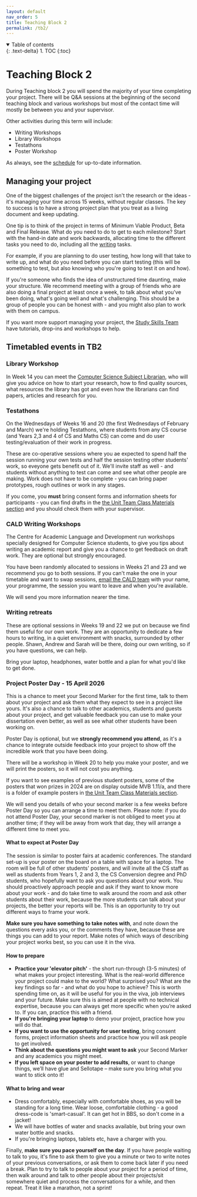 ```yaml
---
layout: default
nav_order: 5
title: Teaching Block 2
permalink: /tb2/
---
```



<details open markdown="block">
<summary>
Table of contents
</summary>
{: .text-delta}
1. TOC
{:toc}
</details>


# Teaching Block 2

During Teaching block 2 you will spend the majority of your time completing your project. There will be Q&A sessions at the beginning of the second teaching block and various workshops but most of the contact time will mostly be between you and your supervisor.

Other activities during this term will include:
* Writing Workshops
* Library Workshops
* Testathons
* Poster Workshop

As always, see the [schedule](/#schedule-videos-and-materials) for up-to-date information.

## Managing your project
One of the biggest challenges of the project isn't the research or the ideas - it's managing your time across 15 weeks, without regular classes. The key to success is to have a strong project plan that you treat as a living document and keep updating.  

One tip is to think of the project in terms of Minimum Viable Product, Beta and Final Release.  What do you need to do to get to each milestone?  Start with the hand-in date and work backwards, allocating time to the different tasks you need to do, including all the [writing](/writing) tasks.  

For example, if you are planning to do user testing, how long will that take to write up, and what do you need before you can start testing (this will be something to test, but also knowing who you're going to test it on and how).

If you're someone who finds the idea of unstructured time daunting, make your structure.  We recommend meeting with a group of friends who are also doing a final project at least once a week, to talk about what you've been doing, what's going well and what's challenging. This should be a group of people you can be honest with - and you might also plan to work with them on campus.  

If you want more support managing your project, the [Study Skills Team](https://www.bristol.ac.uk/students/your-studies/study-support/study-skills/) have tutorials, drop-ins and workshops to help. 


## Timetabled events in TB2

### Library Workshop
In Week 14 you can meet the [Computer Science Subject Librarian](https://bristol.libguides.com/computer-science), who will give you advice on how to start your research, how to find quality sources, what resources the library has got and even how the librarians can find papers, articles and research for you. 

### Testathons
On the Wednesdays of Weeks 16 and 20 (the first Wednesdays of February and March) we're holding Testathons, where students from any CS course (and Years 2,3 and 4 of CS and Maths CS) can come and do user testing/evaluation of their work in progress. 

These are co-operative sessions where you ae expected to spend half the session running your own tests and half the session testing other students' work, so eveyone gets benefit out of it. We'll invite staff as well - and students without anything to test can come and see what other people are making.  Work does not have to be complete - you can bring paper prototypes, rough outlines or work in any stages.

If you come, you **must** bring consent forms and information sheets for participants - you can find drafts in the [the Unit Team Class Materials section](https://uob.sharepoint.com/:f:/r/teams/grp-2024-5IndividualProjects2/Class%20Materials/Example%20posters?csf=1&web=1&e=qu9xMn) and you should check them with your supervisor.

### CALD Writing Workshops
The Centre for Academic Language and Development run workshops specially designed for Computer Science students, to give you tips about writing an academic report and give you a chance to get feedback on draft work.  They are optional but strongly encouraged.

You have been randomly allocated to sessions in Weeks 21 and 23 and we recommend you go to both sessions.  If you can't make the one in your timetable and want to swap sessions, [email the CALD team](mailto:academic-lang-lit-ug@bristol.ac.uk) with your name, your programme, the session you want to leave and when you're available.

We will send you more information nearer the time.

### Writing retreats
These are optional sessions in Weeks 19 and 22 we put on because we find them useful for our own work.  They are an opportunity to dedicate a few hours to writing, in a quiet environment with snacks, surrounded by other people.  Shawn, Andrew and Sarah will be there, doing our own writing, so if you have questions, we can help.  

Bring your laptop, headphones, water bottle and a plan for what you'd like to get done. 


### Project Poster Day - 15 April 2026
This is a chance to meet your Second Marker for the first time, talk to them about your project and ask them what they expect to see in a project like yours. It's also a chance to talk to other academics, students and guests about your project, and get valuable feedback you can use to make your dissertation even better, as well as see what other students have been working on.

Poster Day is optional, but we **strongly recommend you attend**, as it's a chance to integrate outside feedback into your project to show off the incredible work that you have been doing.

There will be a workshop in Week 20 to help you make your poster, and we will print the posters, so it will not cost you anything.  

If you want to see examples of previous student posters, some of the posters that won prizes in 2024 are on display outside MVB 1.11/a, and there is a folder of example posters in [the Unit Team Class Materials section](https://uob.sharepoint.com/:f:/r/teams/grp-2024-5IndividualProjects2/Class%20Materials/Example%20posters?csf=1&web=1&e=qu9xMn).

We will send you details of who your second marker is a few weeks before Poster Day so you can arrange a time to meet them.  Please note: if you do not attend Poster Day, your second marker is not obliged to meet you at another time; if they will be away from work that day, they will arrange a different time to meet you. 

####  What to expect at Poster Day
The session is similar to poster fairs at academic conferences.  The standard set-up is your poster on the board on a table with space for a laptop.  The room will be full of other students' posters, and will invite all the CS staff as well as students from Years 1, 2 and 3, the CS Conversion degree and PhD students, who hopefully want to ask you questions about your work.  You should proactively approach people and ask if they want to know more about your work - and do take time to walk around the room and ask other students about their work, because the more students can talk about your projects, the better your reports will be.  This is an opportunity to try out different ways to frame your work.

**Make sure you have something to take notes with**, and note down the questions every asks you, or the comments they have, because these are things you can add to your report.  Make notes of which ways of describing your project works best, so you can use it in the viva.

#### How to prepare
* **Practice your 'elevator pitch'** - the short run-through (3-5 minutes) of what makes your project interesting.  What is the real-world difference your project could make to the world?  What surprised you?  What are the key findings so far - and what do you hope to achieve?  This is worth spending time on, as it will be useful for you in the viva, job interviews and your future.  Make sure this is aimed at people with no technical expertise, because you can always get more specific when you’re asked to.  If you can, practice this with a friend. 
* **If you're bringing your laptop** to demo your project, practice how you will do that.
* **If you want to use the opportunity for user testing**, bring consent forms, project information sheets and practice how you will ask people to get involved.
* **Think about the questions you might want to ask** your Second Marker and any academics you might meet.  
* **If you left space on your poster to add results**, or want to change things, we’ll have glue and Sellotape – make sure you bring what you want to stick onto it!

####  What to bring and wear
* Dress comfortably, especially with comfortable shoes, as you will be standing for a long time.  Wear loose, comfortable clothing - a good dress-code is 'smart-casual'.  It can get hot in BBS, so don't come in a jacket!
* We will have bottles of water and snacks available, but bring your own water bottle and snacks.
* If you're bringing laptops, tablets etc, have a charger with you.
 
Finally, **make sure you pace yourself on the day**.  If you have people waiting to talk to you, it's fine to ask them to give you a minute or two to write notes of your previous conversations, or ask them to come back later if you need a break.  Plan to try to talk to people about your project for a period of time, then walk around and talk to other people about their projects/sit somewhere quiet and process the conversations for a while, and then repeat.  Treat it like a marathon, not a sprint!

